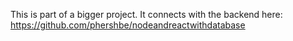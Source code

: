 This is part of a bigger project. It connects with the backend here:  
https://github.com/phershbe/nodeandreactwithdatabase

